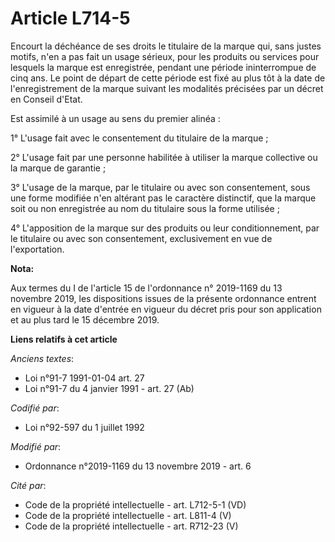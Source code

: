 # Article L714-5

Encourt la déchéance de ses droits le titulaire de la marque qui, sans justes motifs, n'en a pas fait un usage sérieux, pour
les produits ou services pour lesquels la marque est enregistrée, pendant une période ininterrompue de cinq ans. Le point de
départ de cette période est fixé au plus tôt à la date de l'enregistrement de la marque suivant les modalités précisées par
un décret en Conseil d'Etat.

Est assimilé à un usage au sens du premier alinéa :

1° L'usage fait avec le consentement du titulaire de la marque ;

2° L'usage fait par une personne habilitée à utiliser la marque collective ou la marque de garantie ;

3° L'usage de la marque, par le titulaire ou avec son consentement, sous une forme modifiée n'en altérant pas le caractère
distinctif, que la marque soit ou non enregistrée au nom du titulaire sous la forme utilisée ;

4° L'apposition de la marque sur des produits ou leur conditionnement, par le titulaire ou avec son consentement,
exclusivement en vue de l'exportation.

**Nota:**

Aux termes du I de l'article 15 de l'ordonnance n° 2019-1169 du 13 novembre 2019, les dispositions issues de la présente
ordonnance entrent en vigueur à la date d'entrée en vigueur du décret pris pour son application et au plus tard le 15
décembre 2019.

**Liens relatifs à cet article**

_Anciens textes_:

  - Loi n°91-7 1991-01-04 art. 27
  - Loi n°91-7 du 4 janvier 1991 - art. 27 (Ab)

_Codifié par_:

  - Loi n°92-597 du 1 juillet 1992

_Modifié par_:

  - Ordonnance n°2019-1169 du 13 novembre 2019 - art. 6

_Cité par_:

  - Code de la propriété intellectuelle - art. L712-5-1  (VD)
  - Code de la propriété intellectuelle - art. L811-4 (V)
  - Code de la propriété intellectuelle - art. R712-23 (V)
